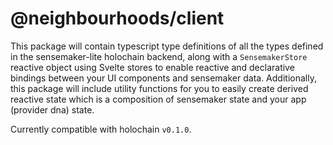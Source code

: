 # @neighbourhoods/client
This package will contain typescript type definitions of all the types defined in the sensemaker-lite holochain backend, along with a `SensemakerStore` reactive object using Svelte stores to enable reactive and declarative bindings between your UI components and sensemaker data. Additionally, this package will include utility functions for you to easily create derived reactive state which is a composition of sensemaker state and your app (provider dna) state.

Currently compatible with holochain `v0.1.0`.